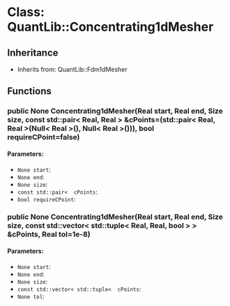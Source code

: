 # Class: QuantLib::Concentrating1dMesher

## Inheritance
- Inherits from: QuantLib::Fdm1dMesher

## Functions
### public None Concentrating1dMesher(Real start, Real end, Size size, const std::pair< Real, Real > &cPoints=(std::pair< Real, Real >(Null< Real >(), Null< Real >())), bool requireCPoint=false)

#### Parameters:
- `None start`: 
- `None end`: 
- `None size`: 
- `const std::pair<  cPoints`: 
- `bool requireCPoint`: 

### public None Concentrating1dMesher(Real start, Real end, Size size, const std::vector< std::tuple< Real, Real, bool > > &cPoints, Real tol=1e-8)

#### Parameters:
- `None start`: 
- `None end`: 
- `None size`: 
- `const std::vector< std::tuple<  cPoints`: 
- `None tol`: 

